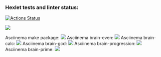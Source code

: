 ### Hexlet tests and linter status:
[![Actions Status](https://github.com/vfernyuk/python-project-49/actions/workflows/hexlet-check.yml/badge.svg)](https://github.com/vfernyuk/python-project-49/actions)

<a href="https://codeclimate.com/github/vfernyuk/python-project-49/maintainability"><img src="https://api.codeclimate.com/v1/badges/bd636efa5aaa1183b28b/maintainability" /></a>

Asciinema make package:
<a href="https://asciinema.org/a/7RxytTJBvtuhRcSf1mIz1KIxc" target="_blank"><img src="https://asciinema.org/a/7RxytTJBvtuhRcSf1mIz1KIxc.svg" /></a>
Asciinema brain-even:
<a href="https://asciinema.org/a/ooD9ixZFfGrDjkOub0ntMifBK" target="_blank"><img src="https://asciinema.org/a/ooD9ixZFfGrDjkOub0ntMifBK.svg" /></a>
Asciinema brain-calc:
<a href="https://asciinema.org/a/r77R92GtxsaqPlnImcSi2JALY" target="_blank"><img src="https://asciinema.org/a/r77R92GtxsaqPlnImcSi2JALY.svg" /></a>
Asciinema brain-gcd:
<a href="https://asciinema.org/a/RaaQuOJsI4oiJe6OftdEJ1AUW" target="_blank"><img src="https://asciinema.org/a/RaaQuOJsI4oiJe6OftdEJ1AUW.svg" /></a>
Asciinema brain-progression:
<a href="https://asciinema.org/a/4uxTsH1DCIJOOio5HPH4LolfR" target="_blank"><img src="https://asciinema.org/a/4uxTsH1DCIJOOio5HPH4LolfR.svg" /></a>
Asciinema brain-prime: 
<a href="https://asciinema.org/a/WH285PTBZ8zD0RKY0Vbi0bMdF" target="_blank"><img src="https://asciinema.org/a/WH285PTBZ8zD0RKY0Vbi0bMdF.svg" /></a>

